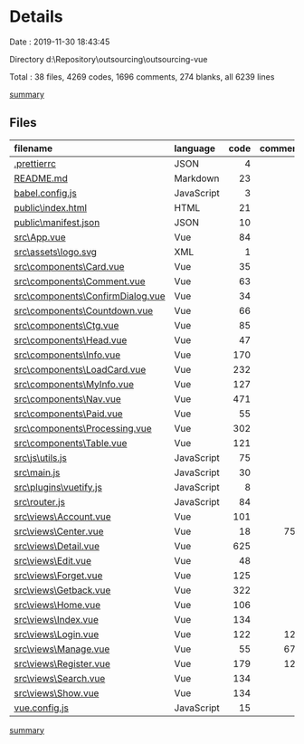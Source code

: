 # Details

Date : 2019-11-30 18:43:45

Directory d:\Repository\outsourcing\outsourcing-vue

Total : 38 files,  4269 codes, 1696 comments, 274 blanks, all 6239 lines

[summary](results.md)

## Files
| filename | language | code | comment | blank | total |
| :--- | :--- | ---: | ---: | ---: | ---: |
| [.prettierrc](file:///d%3A/Repository/outsourcing/outsourcing-vue/.prettierrc) | JSON | 4 | 0 | 1 | 5 |
| [README.md](file:///d%3A/Repository/outsourcing/outsourcing-vue/README.md) | Markdown | 23 | 0 | 7 | 30 |
| [babel.config.js](file:///d%3A/Repository/outsourcing/outsourcing-vue/babel.config.js) | JavaScript | 3 | 0 | 1 | 4 |
| [public\index.html](file:///d%3A/Repository/outsourcing/outsourcing-vue/public/index.html) | HTML | 21 | 1 | 3 | 25 |
| [public\manifest.json](file:///d%3A/Repository/outsourcing/outsourcing-vue/public/manifest.json) | JSON | 10 | 0 | 0 | 10 |
| [src\App.vue](file:///d%3A/Repository/outsourcing/outsourcing-vue/src/App.vue) | Vue | 84 | 0 | 17 | 101 |
| [src\assets\logo.svg](file:///d%3A/Repository/outsourcing/outsourcing-vue/src/assets/logo.svg) | XML | 1 | 0 | 1 | 2 |
| [src\components\Card.vue](file:///d%3A/Repository/outsourcing/outsourcing-vue/src/components/Card.vue) | Vue | 35 | 0 | 2 | 37 |
| [src\components\Comment.vue](file:///d%3A/Repository/outsourcing/outsourcing-vue/src/components/Comment.vue) | Vue | 63 | 0 | 1 | 64 |
| [src\components\ConfirmDialog.vue](file:///d%3A/Repository/outsourcing/outsourcing-vue/src/components/ConfirmDialog.vue) | Vue | 34 | 0 | 2 | 36 |
| [src\components\Countdown.vue](file:///d%3A/Repository/outsourcing/outsourcing-vue/src/components/Countdown.vue) | Vue | 66 | 7 | 2 | 75 |
| [src\components\Ctg.vue](file:///d%3A/Repository/outsourcing/outsourcing-vue/src/components/Ctg.vue) | Vue | 85 | 0 | 11 | 96 |
| [src\components\Head.vue](file:///d%3A/Repository/outsourcing/outsourcing-vue/src/components/Head.vue) | Vue | 47 | 0 | 7 | 54 |
| [src\components\Info.vue](file:///d%3A/Repository/outsourcing/outsourcing-vue/src/components/Info.vue) | Vue | 170 | 0 | 4 | 174 |
| [src\components\LoadCard.vue](file:///d%3A/Repository/outsourcing/outsourcing-vue/src/components/LoadCard.vue) | Vue | 232 | 0 | 5 | 237 |
| [src\components\MyInfo.vue](file:///d%3A/Repository/outsourcing/outsourcing-vue/src/components/MyInfo.vue) | Vue | 127 | 0 | 4 | 131 |
| [src\components\Nav.vue](file:///d%3A/Repository/outsourcing/outsourcing-vue/src/components/Nav.vue) | Vue | 471 | 0 | 23 | 494 |
| [src\components\Paid.vue](file:///d%3A/Repository/outsourcing/outsourcing-vue/src/components/Paid.vue) | Vue | 55 | 0 | 5 | 60 |
| [src\components\Processing.vue](file:///d%3A/Repository/outsourcing/outsourcing-vue/src/components/Processing.vue) | Vue | 302 | 0 | 15 | 317 |
| [src\components\Table.vue](file:///d%3A/Repository/outsourcing/outsourcing-vue/src/components/Table.vue) | Vue | 121 | 0 | 4 | 125 |
| [src\js\utils.js](file:///d%3A/Repository/outsourcing/outsourcing-vue/src/js/utils.js) | JavaScript | 75 | 1 | 11 | 87 |
| [src\main.js](file:///d%3A/Repository/outsourcing/outsourcing-vue/src/main.js) | JavaScript | 30 | 0 | 6 | 36 |
| [src\plugins\vuetify.js](file:///d%3A/Repository/outsourcing/outsourcing-vue/src/plugins/vuetify.js) | JavaScript | 8 | 0 | 3 | 11 |
| [src\router.js](file:///d%3A/Repository/outsourcing/outsourcing-vue/src/router.js) | JavaScript | 84 | 0 | 3 | 87 |
| [src\views\Account.vue](file:///d%3A/Repository/outsourcing/outsourcing-vue/src/views/Account.vue) | Vue | 101 | 0 | 6 | 107 |
| [src\views\Center.vue](file:///d%3A/Repository/outsourcing/outsourcing-vue/src/views/Center.vue) | Vue | 18 | 754 | 1 | 773 |
| [src\views\Detail.vue](file:///d%3A/Repository/outsourcing/outsourcing-vue/src/views/Detail.vue) | Vue | 625 | 0 | 26 | 651 |
| [src\views\Edit.vue](file:///d%3A/Repository/outsourcing/outsourcing-vue/src/views/Edit.vue) | Vue | 48 | 0 | 3 | 51 |
| [src\views\Forget.vue](file:///d%3A/Repository/outsourcing/outsourcing-vue/src/views/Forget.vue) | Vue | 125 | 0 | 4 | 129 |
| [src\views\Getback.vue](file:///d%3A/Repository/outsourcing/outsourcing-vue/src/views/Getback.vue) | Vue | 322 | 0 | 22 | 344 |
| [src\views\Home.vue](file:///d%3A/Repository/outsourcing/outsourcing-vue/src/views/Home.vue) | Vue | 106 | 0 | 5 | 111 |
| [src\views\Index.vue](file:///d%3A/Repository/outsourcing/outsourcing-vue/src/views/Index.vue) | Vue | 134 | 0 | 7 | 141 |
| [src\views\Login.vue](file:///d%3A/Repository/outsourcing/outsourcing-vue/src/views/Login.vue) | Vue | 122 | 128 | 19 | 269 |
| [src\views\Manage.vue](file:///d%3A/Repository/outsourcing/outsourcing-vue/src/views/Manage.vue) | Vue | 55 | 678 | 1 | 734 |
| [src\views\Register.vue](file:///d%3A/Repository/outsourcing/outsourcing-vue/src/views/Register.vue) | Vue | 179 | 121 | 26 | 326 |
| [src\views\Search.vue](file:///d%3A/Repository/outsourcing/outsourcing-vue/src/views/Search.vue) | Vue | 134 | 0 | 4 | 138 |
| [src\views\Show.vue](file:///d%3A/Repository/outsourcing/outsourcing-vue/src/views/Show.vue) | Vue | 134 | 0 | 11 | 145 |
| [vue.config.js](file:///d%3A/Repository/outsourcing/outsourcing-vue/vue.config.js) | JavaScript | 15 | 6 | 1 | 22 |

[summary](results.md)